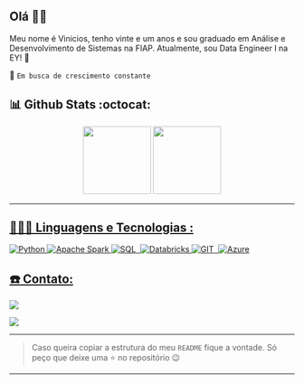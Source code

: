 ## Olá 👋🏽
  
Meu nome é Vinicios, tenho vinte e um anos e sou graduado em Análise e Desenvolvimento de Sistemas na FIAP. Atualmente, sou Data Engineer I na EY! 💛


:rocket: `Em busca de crescimento constante`

## :bar_chart: Github Stats :octocat:

<div align="center"  style="display: inline_block">

<img  height="120em"  src="https://github-readme-stats.vercel.app/api/top-langs/?username=vvinicios&layout=compact&langs_count=8&theme=tokyonight"/>

<a  href="https://git.io/streak-stats">
<img  height="120em"  src="https://github-readme-streak-stats.herokuapp.com?user=vvinicios&theme=tokyonight"/>
  
</div>

---

## 🧑🏽‍💻 Linguagens e Tecnologias :

![Python](https://img.shields.io/badge/Python-3776AB.svg?style=for-the-badge&logo=python&logoColor=white)
![Apache Spark](https://img.shields.io/badge/Apache%20Spark-E25A1C.svg?style=for-the-badge&logo=apache%20spark&logoColor=white)
![SQL](https://img.shields.io/badge/MySQL-4479A1.svg?style=for-the-badge&logo=MySQL&logoColor=white)&nbsp;
![Databricks](https://img.shields.io/badge/Databricks-FF4D5B.svg?style=for-the-badge&logo=databricks&logoColor=white)
![GIT](https://img.shields.io/badge/Git-F05032.svg?style=for-the-badge&logo=Git&logoColor=white)&nbsp;
![Azure](https://img.shields.io/badge/Microsoft%20Azure-0089D6.svg?style=for-the-badge&logo=microsoft%20azure&logoColor=white)

## :phone: Contato:
 
<div>

<a  href  =  "mailto:viniciosramos0123@hotmail.com"><img  src="https://img.shields.io/badge/Hotmail-0078D4?style=for-the-badge&logo=microsoft-outlook&logoColor=black" target="_blank">

</a>
<a  href="https://www.linkedin.com/in/vinicios-ramos-68393618a"  target="_blank"><img  src="https://img.shields.io/badge/-LinkedIn-%230077B5?style=for-the-badge&logo=linkedin&logoColor=white"  target="_blank">
</a>

</div>

---
> Caso queira copiar a estrutura do meu `README` fique a vontade. Só peço que deixe uma :star: no repositório :wink:
---

